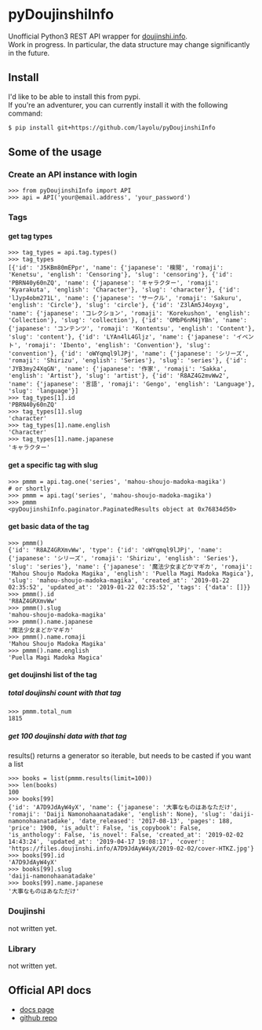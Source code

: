 # pyDoujinshiInfo
Unofficial Python3 REST API wrapper for [doujinshi.info](https://www.doujinshi.info/).  
Work in progress. In particular, the data structure may change significantly in the future.

## Install
I'd like to be able to install this from pypi.  
If you're an adventurer, you can currently install it with the following command:
```bash
$ pip install git+https://github.com/layolu/pyDoujinshiInfo
```

## Some of the usage
### Create an API instance with login
```python3
>>> from pyDoujinshiInfo import API
>>> api = API('your@email.address', 'your_password')
```
### Tags
#### get tag types
```python3
>>> tag_types = api.tag.types()
>>> tag_types
[{'id': 'J5KBm80mEPpr', 'name': {'japanese': '検閲', 'romaji': 'Kenetsu', 'english': 'Censoring'}, 'slug': 'censoring'}, {'id': 'PBRN40y60nZQ', 'name': {'japanese': 'キャラクター', 'romaji': 'Kyarakuta', 'english': 'Character'}, 'slug': 'character'}, {'id': 'lJyp4obm271L', 'name': {'japanese': 'サークル', 'romaji': 'Sakuru', 'english': 'Circle'}, 'slug': 'circle'}, {'id': 'Z3lAm5J4oyxg', 'name': {'japanese': 'コレクション', 'romaji': 'Korekushon', 'english': 'Collection'}, 'slug': 'collection'}, {'id': 'OMbP6nM4jYBn', 'name': {'japanese': 'コンテンツ', 'romaji': 'Kontentsu', 'english': 'Content'}, 'slug': 'content'}, {'id': 'LYAn4lL4Gljz', 'name': {'japanese': 'イベント', 'romaji': 'Ibento', 'english': 'Convention'}, 'slug': 'convention'}, {'id': 'oWYqmql9lJPj', 'name': {'japanese': 'シリーズ', 'romaji': 'Shirizu', 'english': 'Series'}, 'slug': 'series'}, {'id': 'JYB3my24XqGN', 'name': {'japanese': '作家', 'romaji': 'Sakka', 'english': 'Artist'}, 'slug': 'artist'}, {'id': 'R8AZ4G2mvWw2', 'name': {'japanese': '言語', 'romaji': 'Gengo', 'english': 'Language'}, 'slug': 'language'}]
>>> tag_types[1].id
'PBRN40y60nZQ'
>>> tag_types[1].slug
'character'
>>> tag_types[1].name.english
'Character'
>>> tag_types[1].name.japanese
'キャラクター'
```
#### get a specific tag with slug
```python3
>>> pmmm = api.tag.one('series', 'mahou-shoujo-madoka-magika')
# or shortly
>>> pmmm = api.tag('series', 'mahou-shoujo-madoka-magika')
>>> pmmm
<pyDoujinshiInfo.paginator.PaginatedResults object at 0x76834d50>
```
#### get basic data of the tag
```python3
>>> pmmm()
{'id': 'R8AZ4GRXmvWw', 'type': {'id': 'oWYqmql9lJPj', 'name': {'japanese': 'シリーズ', 'romaji': 'Shirizu', 'english': 'Series'}, 'slug': 'series'}, 'name': {'japanese': '魔法少女まどかマギカ', 'romaji': 'Mahou Shoujo Madoka Magika', 'english': 'Puella Magi Madoka Magica'}, 'slug': 'mahou-shoujo-madoka-magika', 'created_at': '2019-01-22 02:35:52', 'updated_at': '2019-01-22 02:35:52', 'tags': {'data': []}}
>>> pmmm().id
'R8AZ4GRXmvWw'
>>> pmmm().slug
'mahou-shoujo-madoka-magika'
>>> pmmm().name.japanese
'魔法少女まどかマギカ'
>>> pmmm().name.romaji
'Mahou Shoujo Madoka Magika'
>>> pmmm().name.english
'Puella Magi Madoka Magica'
```
#### get doujinshi list of the tag
##### total doujinshi count with that tag
```python3
>>> pmmm.total_num
1815
```
##### get 100 doujinshi data with that tag
results() returns a generator so iterable, but needs to be casted if you want a list
```python3
>>> books = list(pmmm.results(limit=100))
>>> len(books)
100
>>> books[99]
{'id': 'A7D9JdAyW4yX', 'name': {'japanese': '大事なものはあなただけ', 'romaji': 'Daiji Namonohaanatadake', 'english': None}, 'slug': 'daiji-namonohaanatadake', 'date_released': '2017-08-13', 'pages': 188, 'price': 1900, 'is_adult': False, 'is_copybook': False, 'is_anthology': False, 'is_novel': False, 'created_at': '2019-02-02 14:43:24', 'updated_at': '2019-04-17 19:08:17', 'cover': 'https://files.doujinshi.info/A7D9JdAyW4yX/2019-02-02/cover-HTKZ.jpg'}
>>> books[99].id
'A7D9JdAyW4yX'
>>> books[99].slug
'daiji-namonohaanatadake'
>>> books[99].name.japanese
'大事なものはあなただけ'
```
### Doujinshi
not written yet.

### Library 
not written yet.

## Official API docs
- [docs page](https://doujinshi-info.github.io/documentation/)
- [github repo](https://github.com/doujinshi-info/documentation)

